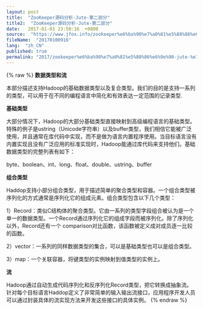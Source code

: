 ```yaml
---
layout: post
title:  "ZooKeeper源码分析-Jute-第二部分"
title2:  "ZooKeeper源码分析-Jute-第二部分"
date:   2017-01-01 23:50:16  +0800
source:  "https://www.jfox.info/zookeeper%e6%ba%90%e7%a0%81%e5%88%86%e6%9e%90-jute-%e7%ac%ac%e4%ba%8c%e9%83%a8%e5%88%86.html"
fileName:  "20170100916"
lang:  "zh_CN"
published: true
permalink: "2017/zookeeper%e6%ba%90%e7%a0%81%e5%88%86%e6%9e%90-jute-%e7%ac%ac%e4%ba%8c%e9%83%a8%e5%88%86.html"
---
```

{% raw %}
**数据类型和流**

本部分描述支持Hadoop的基础数据类型以及复合类型。我们的目的是支持一系列的类型，可以用于在不同的编程语言中简化和有效表达一定范围的记录类型.

**基础类型**

大部分情况下，Hadoop的大部分基础类型直接映射到高级编程语言的基础类型。特殊的例子是ustring（Unicode字符串）以及buffer类型，我们相信它能被广泛使用，并且通常在库代码中实现，而不是做为语言内置程序使用。当目标语言没有内置实现且没有广泛应用的标准实现时，Hadoop能通过库代码来支持他们。基础数据类型的完整列表有如下：

byte、boolean、int、long、float、double、ustring、buffer

**组合类型**

Haddop支持小部分组合类型，用于描述简单的聚合类型和容器。一个组合类型被序列化的方式通常是序列化它的组成元素。组合类型包含以下几个类型：

1）Record：类似C结构体的聚合类型。它由一系列的类型字段组合被认为是一个单一的数据类型。一个Record通过序列化它的组成字段而被序列化。除了序列化以外，Record还有一个 comparison对比函数，该函数被定义成对成员逐一比较的函数。

2）vector：一系列的同样数据类型的集合，可以是基础类型也可以是组合类型。

3）map：一个关联容器，将键类型的实例映射到值类型的实例上。

**流**

Hadoop通过自动生成代码序列化和反序列化Record类型，把它转换成抽象流。针对每个目标语言Haddop定义了非常简单的输入输出流接口，应用程序开发人员可以通过封装具体的流实现方法来开发这些接口的具体实例。
{% endraw %}
